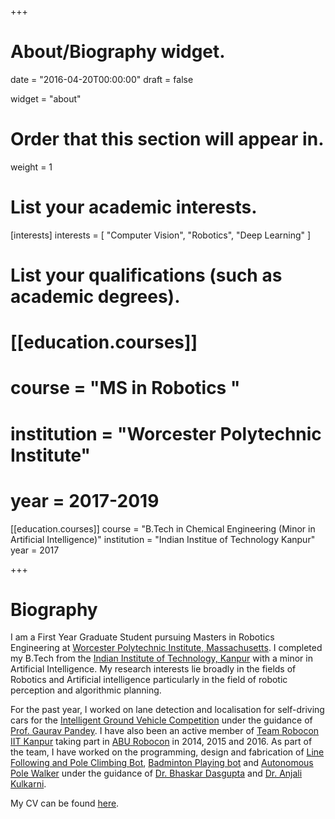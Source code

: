 +++
# About/Biography widget.

date = "2016-04-20T00:00:00"
draft = false

widget = "about"

# Order that this section will appear in.
weight = 1

# List your academic interests.
[interests]
  interests = [
    "Computer Vision",
    "Robotics",
    "Deep Learning"
  ]

# List your qualifications (such as academic degrees).

# [[education.courses]]
#  course = "MS in Robotics "
#  institution = "Worcester Polytechnic Institute"
#  year = 2017-2019

[[education.courses]]
  course = "B.Tech in Chemical Engineering (Minor in Artificial Intelligence)"
  institution = "Indian Institue of Technology Kanpur"
  year = 2017

+++

# Biography

I am a First Year Graduate Student pursuing Masters in Robotics Engineering at [Worcester Polytechnic Institute, Massachusetts](https://www.wpi.edu/academics/study/robotics-engineering-ms). I completed my B.Tech from the [Indian Institute of Technology, Kanpur](http://iitk.ac.in/) with a minor in Artificial Intelligence. My research interests lie broadly in the fields of Robotics and Artificial intelligence particularly in the field of robotic perception and algorithmic planning.

For the past year, I worked on lane detection and localisation for self-driving cars for the [Intelligent Ground Vehicle Competition](http://www.igvc.org/) under the guidance of [Prof. Gaurav Pandey](http://www.iitk.ac.in/ee/gaurav-pandey). I have also been an active member of [Team Robocon IIT Kanpur](http://students.iitk.ac.in/robocon/) taking part in [ABU Robocon](http://aburobocon.net/) in 2014, 2015 and 2016. As part of the team, I have worked on the programming, design and fabrication of [Line Following and Pole Climbing Bot](https://www.youtube.com/watch?v=4vAes6m6usg),  [Badminton Playing bot](https://www.youtube.com/watch?v=9LFS0ITb_V4) and [Autonomous Pole Walker](https://www.youtube.com/watch?v=hoDn82fd3Tk&t=21s) under the guidance of [Dr. Bhaskar Dasgupta](http://home.iitk.ac.in/~dasgupta/) and [Dr. Anjali Kulkarni](http://home.iitk.ac.in/~anjalik/).

My CV can be found [here](http://spjain.github.io/resources/CV.pdf).

